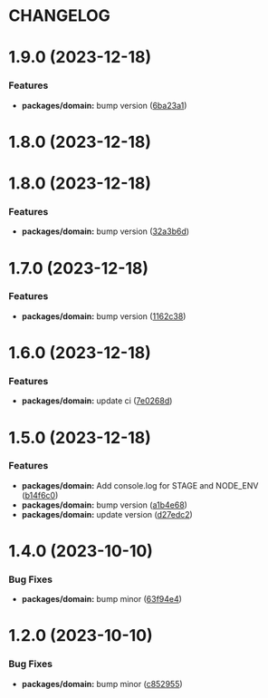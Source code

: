 # CHANGELOG

# 1.9.0 (2023-12-18)


### Features

* **packages/domain:** bump version ([6ba23a1](https://github.mpi-internal.com/scmspain/frontend-all--pet-project-ts/commit/6ba23a12e8fcde88bc9133c6f38595aff8470dbc))



# 1.8.0 (2023-12-18)



# 1.8.0 (2023-12-18)


### Features

* **packages/domain:** bump version ([32a3b6d](https://github.mpi-internal.com/scmspain/frontend-all--pet-project-ts/commit/32a3b6d611f5a78a00b3a1a92e9e86d197232faf))



# 1.7.0 (2023-12-18)


### Features

* **packages/domain:** bump version ([1162c38](https://github.mpi-internal.com/scmspain/frontend-all--pet-project-ts/commit/1162c383977c3ad37be2b119f4f8e7a850c31df0))



# 1.6.0 (2023-12-18)


### Features

* **packages/domain:** update ci ([7e0268d](https://github.mpi-internal.com/scmspain/frontend-all--pet-project-ts/commit/7e0268d3eb9ec03777608428782998f7958ec318))



# 1.5.0 (2023-12-18)


### Features

* **packages/domain:** Add console.log for STAGE and NODE_ENV ([b14f6c0](https://github.mpi-internal.com/scmspain/frontend-all--pet-project-ts/commit/b14f6c0da87a2639f1182126766ca09b94257d11))
* **packages/domain:** bump version ([a1b4e68](https://github.mpi-internal.com/scmspain/frontend-all--pet-project-ts/commit/a1b4e684f43e77d0269463587253a038e6884a03))
* **packages/domain:** update version ([d27edc2](https://github.mpi-internal.com/scmspain/frontend-all--pet-project-ts/commit/d27edc2fd4f72642614696a4331a60ff7a3cc660))



# 1.4.0 (2023-10-10)


### Bug Fixes

* **packages/domain:** bump minor ([63f94e4](https://github.mpi-internal.com/scmspain/frontend-all--pet-project-ts/commit/63f94e4a873f4316ddf1ff7d471b8bd32a79c855))



# 1.2.0 (2023-10-10)


### Bug Fixes

* **packages/domain:** bump minor ([c852955](https://github.mpi-internal.com/scmspain/frontend-all--pet-project-ts/commit/c8529550bb975cfc96b204b8d99c90d593087838))



